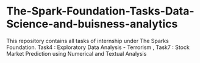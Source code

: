 # The-Spark-Foundation-Tasks-Data-Science-and-buisness-analytics
This repository contains all tasks of internship under The Sparks Foundation. Task4 : Exploratory Data Analysis - Terrorism ,  Task7 : Stock Market Prediction using Numerical and Textual Analysis  
